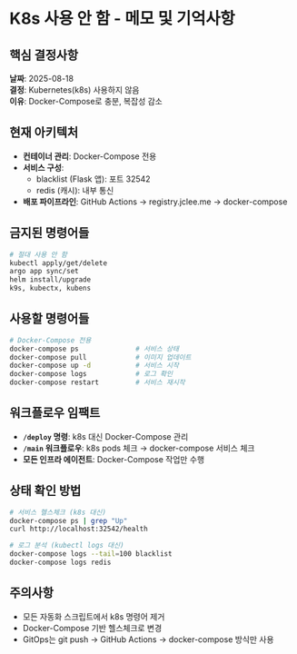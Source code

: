 # K8s 사용 안 함 - 메모 및 기억사항

## 핵심 결정사항
**날짜**: 2025-08-18  
**결정**: Kubernetes(k8s) 사용하지 않음  
**이유**: Docker-Compose로 충분, 복잡성 감소

## 현재 아키텍처
- **컨테이너 관리**: Docker-Compose 전용
- **서비스 구성**:
  - blacklist (Flask 앱): 포트 32542
  - redis (캐시): 내부 통신
- **배포 파이프라인**: GitHub Actions → registry.jclee.me → docker-compose

## 금지된 명령어들
```bash
# 절대 사용 안 함
kubectl apply/get/delete
argo app sync/set  
helm install/upgrade
k9s, kubectx, kubens
```

## 사용할 명령어들
```bash
# Docker-Compose 전용
docker-compose ps              # 서비스 상태
docker-compose pull            # 이미지 업데이트  
docker-compose up -d           # 서비스 시작
docker-compose logs            # 로그 확인
docker-compose restart         # 서비스 재시작
```

## 워크플로우 임팩트
- **`/deploy` 명령**: k8s 대신 Docker-Compose 관리
- **`/main` 워크플로우**: k8s pods 체크 → docker-compose 서비스 체크
- **모든 인프라 에이전트**: Docker-Compose 작업만 수행

## 상태 확인 방법
```bash
# 서비스 헬스체크 (k8s 대신)
docker-compose ps | grep "Up"
curl http://localhost:32542/health

# 로그 분석 (kubectl logs 대신)  
docker-compose logs --tail=100 blacklist
docker-compose logs redis
```

## 주의사항
- 모든 자동화 스크립트에서 k8s 명령어 제거
- Docker-Compose 기반 헬스체크로 변경
- GitOps는 git push → GitHub Actions → docker-compose 방식만 사용